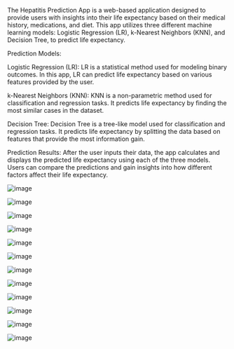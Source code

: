The Hepatitis Prediction App is a web-based application designed to provide users with insights into their life expectancy based on their medical history, medications, and diet. This app utilizes three different machine learning models: Logistic Regression (LR), k-Nearest Neighbors (KNN), and Decision Tree, to predict life expectancy.

Prediction Models:

Logistic Regression (LR): LR is a statistical method used for modeling binary outcomes. In this app, LR can predict life expectancy based on various features provided by the user.

k-Nearest Neighbors (KNN): KNN is a non-parametric method used for classification and regression tasks. It predicts life expectancy by finding the most similar cases in the dataset.

Decision Tree: Decision Tree is a tree-like model used for classification and regression tasks. It predicts life expectancy by splitting the data based on features that provide the most information gain.

Prediction Results: After the user inputs their data, the app calculates and displays the predicted life expectancy using each of the three models. Users can compare the predictions and gain insights into how different factors affect their life expectancy.

![image](https://github.com/ayurya123/Hepatitis_Project/assets/92880171/3395f763-9d08-4051-bfb7-24d768e1de9d)

![image](https://github.com/ayurya123/Hepatitis_Project/assets/92880171/6677705b-d9c8-484d-a92f-f9fdcf6dff52)

![image](https://github.com/ayurya123/Hepatitis_Project/assets/92880171/86a7b0a0-35d9-400e-857b-2654e1d90287)

![image](https://github.com/ayurya123/Hepatitis_Project/assets/92880171/5c4d844e-2af0-45a4-b9a5-43b8b7fb9135)

![image](https://github.com/ayurya123/Hepatitis_Project/assets/92880171/0bced9dc-d2f5-4b5d-9c13-402b77ff4fe3)

![image](https://github.com/ayurya123/Hepatitis_Project/assets/92880171/955e02e9-78c4-4aae-a875-6c91ab6c2a67)

![image](https://github.com/ayurya123/Hepatitis_Project/assets/92880171/a6b4e887-1aa1-4001-819c-8c2c1db1661d)

![image](https://github.com/ayurya123/Hepatitis_Project/assets/92880171/439ff504-00e7-463f-aa97-22e8090015cf)

![image](https://github.com/ayurya123/Hepatitis_Project/assets/92880171/f07cb2d8-45c7-4503-9466-da62617428a9)

![image](https://github.com/ayurya123/Hepatitis_Project/assets/92880171/bae06e61-1d54-4a88-8117-aee7e4792910)

![image](https://github.com/ayurya123/Hepatitis_Project/assets/92880171/563ec4e7-240e-46b9-8852-e6ad21ec9eca)

![image](https://github.com/ayurya123/Hepatitis_Project/assets/92880171/f1d7137f-df8d-4146-93e4-69a9dbffba33)


